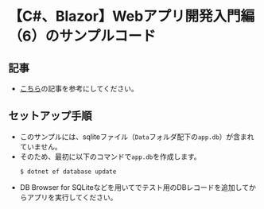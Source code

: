 # 【C#、Blazor】Webアプリ開発入門編（6）のサンプルコード
## 記事
- [こちら](https://prota-p.com/csharp_web_blazor6_todo_authentication/)の記事を参考にしてください。
## セットアップ手順
- このサンプルには、sqliteファイル（`Data`フォルダ配下の`app.db`）が含まれていません。
- そのため、最初に以下のコマンドで`app.db`を作成します。
    ```
    $ dotnet ef database update
    ```
- DB Browser for SQLiteなどを用いてでテスト用のDBレコードを追加してからアプリを実行してください。